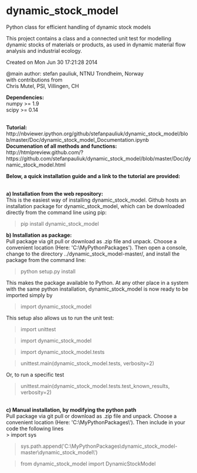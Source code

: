 dynamic_stock_model
=====

Python class for efficient handling of dynamic stock models

This project contains a class and a connected unit test for modelling dynamic stocks of materials or products,
as used in dynamic material flow analysis and industrial ecology.

Created on Mon Jun 30 17:21:28 2014

@main author: stefan pauliuk, NTNU Trondheim, Norway <br>
with contributions from <br>
Chris Mutel, PSI, Villingen, CH<br>

<b>Dependencies:</b> <br>
numpy >= 1.9<br>
scipy >= 0.14<br>


<br>
<b>Tutorial:</b><br>
http://nbviewer.ipython.org/github/stefanpauliuk/dynamic_stock_model/blob/master/Doc/dynamic_stock_model_Documentation.ipynb 
<br><b>Documenation of all methods and functions:</b><br>
http://htmlpreview.github.com/?https://github.com/stefanpauliuk/dynamic_stock_model/blob/master/Doc/dynamic_stock_model.html

<br>

<b> Below, a quick installation guide and a link to the tutorial are provided:</b><br><br>

<b>a) Installation from the web repository:</b> <br>
This is the easiest way of installing dynamic_stock_model. Github hosts an installation package for dynamic_stock_model, which can be downloaded directly from the command line using pip: <br>

> pip install dynamic_stock_model

<b>b) Installation as package:</b> <br>
Pull package via git pull or download as .zip file and unpack. Choose a convenient location (Here: 'C:\MyPythonPackages\'). Then open a console, change to the directory ../dynamic_stock_model-master/, and install the package from the command line: <br>
> python setup.py install

This makes the package available to Python. At any other place in a system with the same python installation, dynamic_stock_model is now ready to be imported simply by <br>
> import dynamic_stock_model

This setup also allows us to run the unit test: <br>

> import unittest

> import dynamic_stock_model

> import dynamic_stock_model.tests

> unittest.main(dynamic_stock_model.tests, verbosity=2)

Or, to run a specific test

> unittest.main(dynamic_stock_model.tests.test_known_results, verbosity=2)

<br>
<b>c) Manual installation, by modifying the python path</b><br>
Pull package via git pull or download as .zip file and unpack. Choose a convenient location (Here: 'C:\MyPythonPackages\'). Then include in your code the following lines <br>
> import sys

> sys.path.append('C:\\MyPythonPackages\\dynamic_stock_model-master\\dynamic_stock_model\\')

> from dynamic_stock_model import DynamicStockModel

